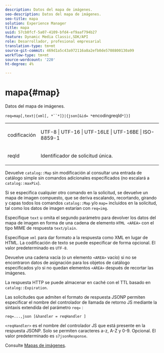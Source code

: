 ```yaml
---
description: Datos del mapa de imágenes.
seo-description: Datos del mapa de imágenes.
seo-title: mapa
solution: Experience Manager
title: mapa
uuid: 57cb0fcf-5a07-4109-bfd4-ef9aaf794b27
feature: Dynamic Media Classic,SDK/API
role: Desarrollador, profesional empresarial
translation-type: tm+mt
source-git-commit: 469d1a5c43a972116a8a2efb0de5708800130a99
workflow-type: tm+mt
source-wordcount: '220'
ht-degree: 4%

---
```



# mapa{#map}

Datos del mapa de imágenes.

`req=map[,text|{xml[, *``*]}|{json[&id= *`encodingreqId`*]}]`

<table id="simpletable_10F2152FDF33411491FBBAFD173CA5ED"> 
 <tr class="strow"> 
  <td class="stentry"> <p><span class="codeph"><span class="varname"> codificación</span></span> </p> </td> 
  <td class="stentry"> <p><span class="codeph"> UTF-8 | UTF-16 | UTF-16LE | UTF-16BE | ISO-8859-1</span> </p></td> 
 </tr> 
 <tr class="strow"> 
  <td class="stentry"> <p><span class="codeph"><span class="varname"> reqId</span></span> </p></td> 
  <td class="stentry"> <p>Identificador de solicitud única. </p></td> 
 </tr> 
</table>

Devuelve `catalog::Map` sin modificación al consultar una entrada de catálogo simple sin comandos adicionales especificados (no escalará a `catalog::maxPix`).

Si se especifica cualquier otro comando en la solicitud, se devuelve un mapa de imagen compuesto, que se deriva escalando, recortando, girando y capas todos los comandos `catalog::Map` y/o `map=` incluidos en la solicitud, tal como los datos de imagen estarían con `req=img`.

Especifique `text` u omita el segundo parámetro para devolver los datos del mapa de imagen en forma de una cadena de elemento `HTML <AREA>` con el tipo MIME de respuesta `text/plain`.

Especifique `xml` para dar formato a la respuesta como XML en lugar de HTML. La codificación de texto se puede especificar de forma opcional. El valor predeterminado es `UTF-8`.

Devuelve una cadena vacía (o un elemento `<AREA>` vacío) si no se encontraron datos de asignación para los objetos de catálogo especificados y/o si no quedan elementos `<AREA>` después de recortar las imágenes.

La respuesta HTTP se puede almacenar en caché con el TTL basado en `catalog::Expiration`.

Las solicitudes que admiten el formato de respuesta JSONP permiten especificar el nombre del controlador de llamada de retorno JS mediante la sintaxis extendida del parámetro `req=` :

`req=...,json [&handler = reqHandler ]`

`<reqHandler>` es el nombre del controlador JS que está presente en la respuesta JSONP. Solo se permiten caracteres a-z, A-Z y 0-9. Opcional. El valor predeterminado es `s7jsonResponse`.

Consulte [Mapas de imágenes](../../../../../../is-api/http-ref/image-serving-api-ref/c-http-protocol-reference/c-syntax-and-features/r-image-maps.md#reference-ff7d1bac2a064104b0c508a81316fdab).
